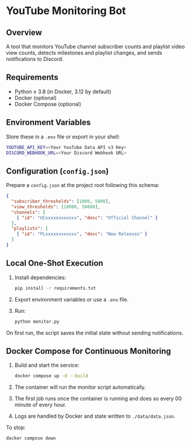 # YouTube Monitoring Bot

## Overview
A tool that monitors YouTube channel subscriber counts and playlist video view counts, detects milestones and playlist changes, and sends notifications to Discord.

## Requirements
- Python ≥ 3.8 (in Docker, 3.12 by default)
- Docker (optional)
- Docker Compose (optional)

## Environment Variables
Store these in a `.env` file or export in your shell:

```bash
YOUTUBE_API_KEY=<Your YouTube Data API v3 Key>
DISCORD_WEBHOOK_URL=<Your Discord Webhook URL>
```

## Configuration (`config.json`)

Prepare a `config.json` at the project root following this schema:

```json
{
  "subscriber_thresholds": [1000, 5000],
  "view_thresholds": [10000, 50000],
  "channels": [
    { "id": "UCxxxxxxxxxxxx", "desc": "Official Channel" }
  ],
  "playlists": [
    { "id": "PLxxxxxxxxxxxx", "desc": "New Releases" }
  ]
}
```

## Local One-Shot Execution

1. Install dependencies:

   ```bash
   pip install -r requirements.txt
   ```
2. Export environment variables or use a `.env` file.
3. Run:

   ```bash
   python monitor.py
   ```

On first run, the script saves the initial state without sending notifications.

## Docker Compose for Continuous Monitoring

1. Build and start the service:

   ```bash
   docker compose up -d --build
   ```
2. The container will run the monitor script automatically.
  1. The first job runs once the container is running and does so every 00 minute of every hour.
3. Logs are handled by Docker and state written to `./data/data.json`.

To stop:

```bash
docker compose down
```

